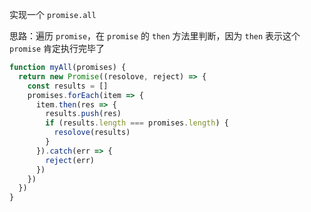 实现一个 `promise.all`

思路：遍历 `promise`，在 `promise` 的 `then` 方法里判断，因为 `then` 表示这个 `promise` 肯定执行完毕了

```js
function myAll(promises) {
  return new Promise((resolove, reject) => {
    const results = []
    promises.forEach(item => {
      item.then(res => {
        results.push(res)
        if (results.length === promises.length) {
          resolove(results)
        }
      }).catch(err => {
        reject(err)
      })
    })
  })
}
```
